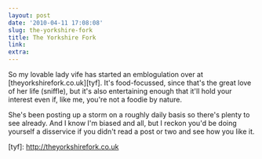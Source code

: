 ```yaml
---
layout: post
date: '2010-04-11 17:08:08'
slug: the-yorkshire-fork
title: The Yorkshire Fork
link: 
extra: 
---
```


So my lovable lady vife has started an emblogulation over at \[theyorkshirefork.co.uk\]\[tyf\]. It's food-focussed, since that's the great love of her life (sniffle), but it's also entertaining enough that it'll hold your interest even if, like me, you're not a foodie by nature.

She's been posting up a storm on a roughly daily basis so there's plenty to see already. And I know I'm biased and all, but I reckon you'd be doing yourself a disservice if you didn't read a post or two and see how you like it.

\[tyf\]: http://theyorkshirefork.co.uk
